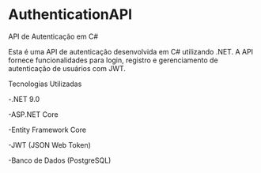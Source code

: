 # AuthenticationAPI

API de Autenticação em C#

Esta é uma API de autenticação desenvolvida em C# utilizando .NET. A API fornece funcionalidades para login, registro e gerenciamento de autenticação de usuários com JWT.

Tecnologias Utilizadas

-.NET 9.0

-ASP.NET Core

-Entity Framework Core

-JWT (JSON Web Token)

-Banco de Dados (PostgreSQL)
